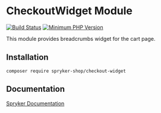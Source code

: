 # CheckoutWidget Module
[![Build Status](https://travis-ci.org/spryker-shop/checkout-widget.svg)](https://travis-ci.org/spryker-shop/checkout-widget)
[![Minimum PHP Version](https://img.shields.io/badge/php-%3E%3D%207.3-8892BF.svg)](https://php.net/)

This module provides breadcrumbs widget for the cart page.

## Installation

```
composer require spryker-shop/checkout-widget
```

## Documentation

[Spryker Documentation](https://academy.spryker.com)
